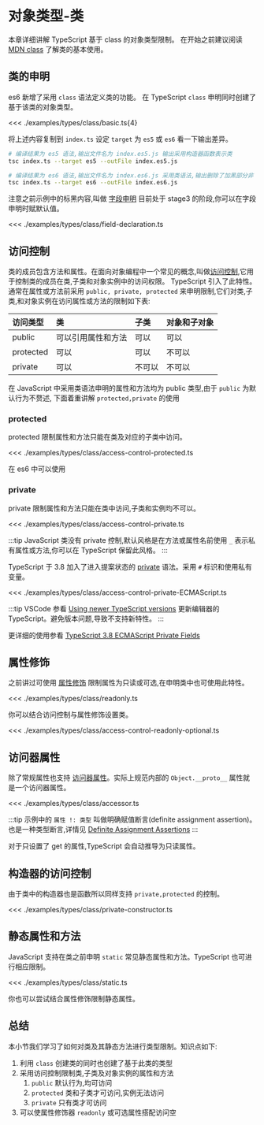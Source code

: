 # 对象类型-类
本章详细讲解 TypeScript 基于 class 的对象类型限制。
在开始之前建议阅读 [MDN class](https://developer.mozilla.org/zh-CN/docs/Web/JavaScript/Reference/Classes) 了解类的基本使用。

## 类的申明
es6 新增了采用 `class` 语法定义类的功能。
在 TypeScript `class` 申明同时创建了基于该类的对象类型。

<<< ./examples/types/class/basic.ts{4}

将上述内容复制到 `index.ts` 设定 `target` 为 `es5` 或 `es6` 看一下输出差异。

```bash
# 编译结果为 es5 语法,输出文件名为 index.es5.js 输出采用构造器函数表示类
tsc index.ts --target es5 --outFile index.es5.js

# 编译结果为 es6 语法,输出文件名为 index.es6.js 采用类语法,输出删除了加黑部分非 JavaScript 的语法
tsc index.ts --target es6 --outFile index.es6.js
```

注意之前示例中的标黑内容,叫做 [字段申明](https://developer.mozilla.org/zh-CN/docs/Web/JavaScript/Reference/Classes#%E5%AD%97%E6%AE%B5%E5%A3%B0%E6%98%8E) 目前处于 stage3 的阶段,你可以在字段申明时赋默认值。

<<< ./examples/types/class/field-declaration.ts




## 访问控制
类的成员包含方法和属性。在面向对象编程中一个常见的概念,叫做[访问控制](https://en.wikipedia.org/wiki/Access_control#In_object-oriented_programming),它用于控制类的成员在类,子类和对象实例中的访问权限。 TypeScript 引入了此特性。通常在属性或方法前采用 `public, private, protected` 来申明限制,它们对类,子类,和对象实例在访问属性或方法的限制如下表:


| 访问类型  | 类                 | 子类   | 对象和子对象 |
| :-------- | :----------------- | :----- | :----------- |
| public    | 可以引用属性和方法 | 可以   | 可以         |
| protected | 可以               | 可以   | 不可以       |
| private   | 可以               | 不可以 | 不可以       |

在 JavaScript 中采用类语法申明的属性和方法均为 public 类型,由于 `public` 为默认行为不赘述, 下面着重讲解 `protected,private` 的使用

### protected
protected 限制属性和方法只能在类及对应的子类中访问。

<<< ./examples/types/class/access-control-protected.ts

在 es6 中可以使用

### private
private 限制属性和方法只能在类中访问,子类和实例均不可以。 

<<< ./examples/types/class/access-control-private.ts

:::tip
JavaScript 类没有 private 控制,默认风格是在方法或属性名前使用 `_` 表示私有属性或方法,你可以在 TypeScript 保留此风格。
:::

TypeScript 于 3.8 加入了进入提案状态的 [private](https://www.typescriptlang.org/docs/handbook/release-notes/typescript-3-8.html#-ecmascript-private-fields) 语法。采用 `#` 标识和使用私有变量。

<<< ./examples/types/class/access-control-private-ECMAScript.ts

:::tip
VSCode 参看 [Using newer TypeScript versions](https://code.visualstudio.com/docs/typescript/typescript-compiling#_using-newer-typescript-versions) 更新编辑器的 TypeScript。避免版本问题,导致不支持新特性。
:::

更详细的使用参看 [TypeScript 3.8 ECMAScript Private Fields](https://www.typescriptlang.org/docs/handbook/release-notes/overview.html#ecmascript-private-fields)

## 属性修饰
之前讲过可使用 [属性修饰](./3.2.builtin-literal-object.md#属性修饰) 限制属性为只读或可选,在申明类中也可使用此特性。

<<< ./examples/types/class/readonly.ts


你可以结合访问控制与属性修饰设置类。

<<< ./examples/types/class/access-control-readonly-optional.ts

<!-- TODO: 补充何时需要结合访问控制和属性修饰 -->

## 访问器属性
除了常规属性也支持 [访问器属性](https://developer.mozilla.org/zh-CN/docs/Web/JavaScript/Guide/Working_with_Objects)。实际上规范内部的 `Object.__proto__` 属性就是一个访问器属性。

<<< ./examples/types/class/accessor.ts

:::tip
示例中的 `属性 !: 类型` 叫做明确赋值断言(definite assignment assertion)。也是一种类型断言,详情见 [Definite Assignment Assertions](https://www.typescriptlang.org/docs/handbook/release-notes/typescript-2-7.html#definite-assignment-assertions)
:::

对于只设置了 get 的属性,TypeScript 会自动推导为只读属性。

## 构造器的访问控制
由于类中的构造器也是函数所以同样支持 `private,protected` 的控制。

<<< ./examples/types/class/private-constructor.ts


## 静态属性和方法
JavaScript 支持在类之前申明 `static` 常见静态属性和方法。TypeScript 也可进行相应限制。

<<< ./examples/types/class/static.ts

你也可以尝试结合属性修饰限制静态属性。

## 总结
本小节我们学习了如何对类及其静态方法进行类型限制。知识点如下:
1. 利用 `class` 创建类的同时也创建了基于此类的类型
2. 采用访问控制限制类,子类及对象实例的属性和方法
   1. `public` 默认行为,均可访问
   2. `protected` 类和子类才可访问,实例无法访问
   3. `private` 只有类才可访问
3. 可以使属性修饰器 `readonly` 或可选属性搭配访问空

